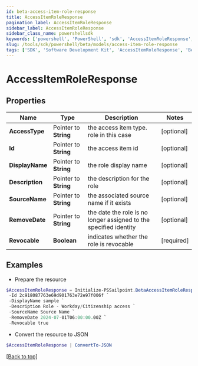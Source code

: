 ```yaml
---
id: beta-access-item-role-response
title: AccessItemRoleResponse
pagination_label: AccessItemRoleResponse
sidebar_label: AccessItemRoleResponse
sidebar_class_name: powershellsdk
keywords: ['powershell', 'PowerShell', 'sdk', 'AccessItemRoleResponse', 'BetaAccessItemRoleResponse'] 
slug: /tools/sdk/powershell/beta/models/access-item-role-response
tags: ['SDK', 'Software Development Kit', 'AccessItemRoleResponse', 'BetaAccessItemRoleResponse']
---
```



# AccessItemRoleResponse

## Properties

Name | Type | Description | Notes
------------ | ------------- | ------------- | -------------
**AccessType** |  Pointer to **String** | the access item type. role in this case | [optional] 
**Id** |  Pointer to **String** | the access item id | [optional] 
**DisplayName** |  Pointer to **String** | the role display name | [optional] 
**Description** |  Pointer to **String** | the description for the role | [optional] 
**SourceName** |  Pointer to **String** | the associated source name if it exists | [optional] 
**RemoveDate** |  Pointer to **String** | the date the role is no longer assigned to the specified identity | [optional] 
**Revocable** |  **Boolean** | indicates whether the role is revocable | [required]

## Examples

- Prepare the resource
```powershell
$AccessItemRoleResponse = Initialize-PSSailpoint.BetaAccessItemRoleResponse  -AccessType role `
 -Id 2c918087763e69d901763e72e97f006f `
 -DisplayName sample `
 -Description Role - Workday/Citizenship access `
 -SourceName Source Name `
 -RemoveDate 2024-07-01T06:00:00.00Z `
 -Revocable true
```

- Convert the resource to JSON
```powershell
$AccessItemRoleResponse | ConvertTo-JSON
```


[[Back to top]](#) 

